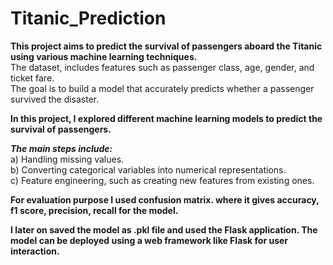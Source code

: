 # Titanic_Prediction

<b>This project aims to predict the survival of passengers aboard the Titanic using various machine learning techniques.</b><br>The dataset, includes features such as passenger class, age, gender, and ticket fare.<br> The goal is to build a model that accurately predicts whether a passenger survived the disaster.

**In this project, I explored different machine learning models to predict the survival of passengers.** <br>

***The main steps include:*** <br>
a) Handling missing values. <br>
b) Converting categorical variables into numerical representations.<br>
c) Feature engineering, such as creating new features from existing ones.<br>

**For evaluation purpose I used confusion matrix. where it gives accuracy, f1 score, precision, recall for the model.** <br>

**I later on saved the model as .pkl file and used the Flask application. The model can be deployed using a web framework like Flask for user interaction.** <br>
